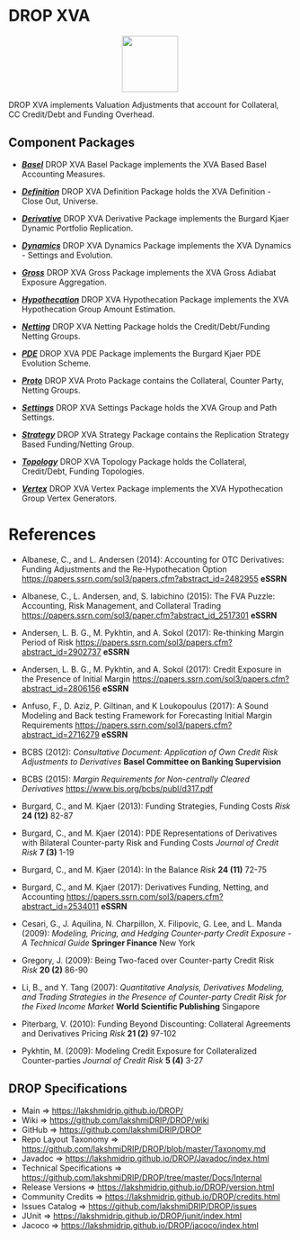 # DROP XVA

<p align="center"><img src="https://github.com/lakshmiDRIP/DROP/blob/master/DRIP_Logo.gif?raw=true" width="100"></p>

DROP XVA implements Valuation Adjustments that account for Collateral, CC Credit/Debt and Funding Overhead.


## Component Packages

 * [***Basel***](https://github.com/lakshmiDRIP/DROP/tree/master/src/main/java/org/drip/xva/basel)
 DROP XVA Basel Package implements the XVA Based Basel Accounting Measures.

 * [***Definition***](https://github.com/lakshmiDRIP/DROP/tree/master/src/main/java/org/drip/xva/definition)
 DROP XVA Definition Package holds the XVA Definition - Close Out, Universe.

 * [***Derivative***](https://github.com/lakshmiDRIP/DROP/tree/master/src/main/java/org/drip/xva/derivative)
 DROP XVA Derivative Package implements the Burgard Kjaer Dynamic Portfolio Replication.

 * [***Dynamics***](https://github.com/lakshmiDRIP/DROP/tree/master/src/main/java/org/drip/xva/dynamics)
 DROP XVA Dynamics Package implements the XVA Dynamics - Settings and Evolution.

 * [***Gross***](https://github.com/lakshmiDRIP/DROP/tree/master/src/main/java/org/drip/xva/gross)
 DROP XVA Gross Package implements the XVA Gross Adiabat Exposure Aggregation.

 * [***Hypothecation***](https://github.com/lakshmiDRIP/DROP/tree/master/src/main/java/org/drip/xva/hypothecation)
 DROP XVA Hypothecation Package implements the XVA Hypothecation Group Amount Estimation.

 * [***Netting***](https://github.com/lakshmiDRIP/DROP/tree/master/src/main/java/org/drip/xva/netting)
 DROP XVA Netting Package holds the Credit/Debt/Funding Netting Groups.

 * [***PDE***](https://github.com/lakshmiDRIP/DROP/tree/master/src/main/java/org/drip/xva/pde)
 DROP XVA PDE Package implements the Burgard Kjaer PDE Evolution Scheme.

 * [***Proto***](https://github.com/lakshmiDRIP/DROP/tree/master/src/main/java/org/drip/xva/proto)
 DROP XVA Proto Package contains the Collateral, Counter Party, Netting Groups.

 * [***Settings***](https://github.com/lakshmiDRIP/DROP/tree/master/src/main/java/org/drip/xva/settings)
 DROP XVA Settings Package holds the XVA Group and Path Settings.

 * [***Strategy***](https://github.com/lakshmiDRIP/DROP/tree/master/src/main/java/org/drip/xva/strategy)
 DROP XVA Strategy Package contains the Replication Strategy Based Funding/Netting Group.

 * [***Topology***](https://github.com/lakshmiDRIP/DROP/tree/master/src/main/java/org/drip/xva/topology)
 DROP XVA Topology Package holds the Collateral, Credit/Debt, Funding Topologies.

 * [***Vertex***](https://github.com/lakshmiDRIP/DROP/tree/master/src/main/java/org/drip/xva/vertex)
 DROP XVA Vertex Package implements the XVA Hypothecation Group Vertex Generators.


# References

 * Albanese, C., and L. Andersen (2014): Accounting for OTC Derivatives: Funding Adjustments and the
 	Re-Hypothecation Option https://papers.ssrn.com/sol3/papers.cfm?abstract_id=2482955 <b>eSSRN</b>

 * Albanese, C., L. Andersen, and, S. Iabichino (2015): The FVA Puzzle: Accounting, Risk Management, and
 	Collateral Trading https://papers.ssrn.com/sol3/paper.cfm?abstract_id_2517301 <b>eSSRN</b>

 * Andersen, L. B. G., M. Pykhtin, and A. Sokol (2017): Re-thinking Margin Period of Risk
 	https://papers.ssrn.com/sol3/papers.cfm?abstract_id=2902737 <b>eSSRN</b>

 * Andersen, L. B. G., M. Pykhtin, and A. Sokol (2017): Credit Exposure in the Presence of Initial Margin
 	https://papers.ssrn.com/sol3/papers.cfm?abstract_id=2806156 <b>eSSRN</b>

 * Anfuso, F., D. Aziz, P. Giltinan, and K Loukopoulus (2017): A Sound Modeling and Back testing Framework
 	for Forecasting Initial Margin Requirements https://papers.ssrn.com/sol3/papers.cfm?abstract_id=2716279
 	<b>eSSRN</b>

 * BCBS (2012): <i>Consultative Document: Application of Own Credit Risk Adjustments to Derivatives</i>
 	<b>Basel Committee on Banking Supervision</b>

 * BCBS (2015): <i>Margin Requirements for Non-centrally Cleared Derivatives</i>
 	https://www.bis.org/bcbs/publ/d317.pdf

 * Burgard, C., and M. Kjaer (2013): Funding Strategies, Funding Costs <i>Risk</i> <b>24 (12)</b> 82-87

 * Burgard, C., and M. Kjaer (2014): PDE Representations of Derivatives with Bilateral Counter-party Risk and
 	Funding Costs <i>Journal of Credit Risk</i> <b>7 (3)</b> 1-19

 * Burgard, C., and M. Kjaer (2014): In the Balance <i>Risk</i> <b>24 (11)</b> 72-75

 * Burgard, C., and M. Kjaer (2017): Derivatives Funding, Netting, and Accounting
 	https://papers.ssrn.com/sol3/papers.cfm?abstract_id=2534011 <b>eSSRN</b>

 * Cesari, G., J. Aquilina, N. Charpillon, X. Filipovic, G. Lee, and L. Manda (2009): <i>Modeling, Pricing,
 	and Hedging Counter-party Credit Exposure - A Technical Guide</i> <b>Springer Finance</b> New York

 * Gregory, J. (2009): Being Two-faced over Counter-party Credit Risk <i>Risk</i> <b>20 (2)</b> 86-90

 * Li, B., and Y. Tang (2007): <i>Quantitative Analysis, Derivatives Modeling, and Trading Strategies in the
 	Presence of Counter-party Credit Risk for the Fixed Income Market</i> <b>World Scientific Publishing</b>
 	Singapore

 * Piterbarg, V. (2010): Funding Beyond Discounting: Collateral Agreements and Derivatives Pricing
 	<i>Risk</i> <b>21 (2)</b> 97-102

 * Pykhtin, M. (2009): Modeling Credit Exposure for Collateralized Counter-parties <i>Journal of Credit
 	Risk</i> <b>5 (4)</b> 3-27


## DROP Specifications

 * Main                     => https://lakshmidrip.github.io/DROP/
 * Wiki                     => https://github.com/lakshmiDRIP/DROP/wiki
 * GitHub                   => https://github.com/lakshmiDRIP/DROP
 * Repo Layout Taxonomy     => https://github.com/lakshmiDRIP/DROP/blob/master/Taxonomy.md
 * Javadoc                  => https://lakshmidrip.github.io/DROP/Javadoc/index.html
 * Technical Specifications => https://github.com/lakshmiDRIP/DROP/tree/master/Docs/Internal
 * Release Versions         => https://lakshmidrip.github.io/DROP/version.html
 * Community Credits        => https://lakshmidrip.github.io/DROP/credits.html
 * Issues Catalog           => https://github.com/lakshmiDRIP/DROP/issues
 * JUnit                    => https://lakshmidrip.github.io/DROP/junit/index.html
 * Jacoco                   => https://lakshmidrip.github.io/DROP/jacoco/index.html

